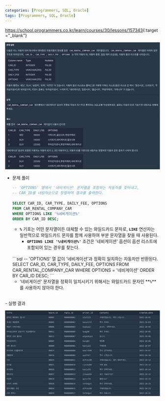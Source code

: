 ```yaml
---
categories: [Programmers, SQL, Oracle]
tags: [Programmers, SQL, Oracle] 
---
```


<https://school.programmers.co.kr/learn/courses/30/lessons/157343>{:target="_blank"}

![문제](/assets/img/programmers/sql/oracle/lv.1/%ED%8A%B9%EC%A0%95_%EC%98%B5%EC%85%98%EC%9D%B4_%ED%8F%AC%ED%95%A8%EB%90%9C_%EC%9E%90%EB%8F%99%EC%B0%A8_%EB%A6%AC%EC%8A%A4%ED%8A%B8_%EA%B5%AC%ED%95%98%EA%B8%B0(1).png)

- 문제 풀이
    
    ```sql
    -- 'OPTIONS' 열에서 '네비게이션' 문자열을 포함하는 자동차를 찾아내고, 
    -- CAR_ID를 내림차순으로 정렬하여 결과를 출력한다.
    
    SELECT CAR_ID, CAR_TYPE, DAILY_FEE, OPTIONS
    FROM CAR_RENTAL_COMPANY_CAR
    WHERE OPTIONS LIKE '%네비게이션%'
    ORDER BY CAR_ID DESC;
    ```
    
    - **`%`** 기호는 어떤 문자열이든 대체할 수 있는 와일드카드 문자로, **`LIKE`** 연산자는 일반적으로 와일드카드 문자를 함께 사용하여 부분 문자열을 찾을 때 사용된다.
      - **`OPTIONS LIKE '%네비게이션%'`** 조건은 '네비게이션' 옵션이 옵션 리스트에 포함되어 있는 경우를 찾는다.
    
    <br>
    ```sql
    -- 'OPTIONS' 열 값이 '네비게이션'과 정확히 일치하는 자동차만 반환된다.
    SELECT CAR_ID, CAR_TYPE, DAILY_FEE, OPTIONS
    FROM CAR_RENTAL_COMPANY_CAR
    WHERE OPTIONS = '네비게이션'
    ORDER BY CAR_ID DESC;
    ```
    
    - '네비게이션' 문자열을 정확히 일치시키기 위해서는 와일드카드 문자인 **`%`**를 사용하지 않아야 한다.

<br>
- 실행 결과

![실행 결과](/assets/img/programmers/sql/oracle/lv.1/%ED%8A%B9%EC%A0%95_%EC%98%B5%EC%85%98%EC%9D%B4_%ED%8F%AC%ED%95%A8%EB%90%9C_%EC%9E%90%EB%8F%99%EC%B0%A8_%EB%A6%AC%EC%8A%A4%ED%8A%B8_%EA%B5%AC%ED%95%98%EA%B8%B0(2).png)